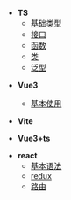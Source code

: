 * **TS**
  * [基础类型](learn_ts/基础类型)
  * [接口](learn_ts/接口)
  * [函数](learn_ts/函数)
  * [类](learn_ts/类)
  * [泛型](learn_ts/泛型)

<!-- * **GO语言**
  * [基本类型](learn_go/基本类型) -->
* **Vue3**
  * [基本使用](learn_vue3/guid.md)

* **Vite**
* **Vue3+ts**

<!-- * **golang**
  * [基本语法](learn_go/基本语法) -->

* **react**
  * [基本语法](learn_react/基本语法)
  * [redux](learn_react/redux)
  * [路由](learn_react/react-router)
